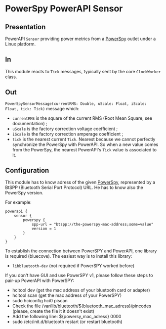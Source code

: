 # PowerSpy PowerAPI Sensor

## Presentation

PowerAPI `Sensor` providing power metrics from a [PowerSpy](http://www.alciom.com/fr/produits/powerspy2.html "PowerSpy") outlet under a Linux platform. 

## In

This module reacts to `Tick` messages, typically sent by the core `ClockWorker` class.

## Out

`PowerSpySensorMessage(currentRMS: Double, uScale: Float, iScale: Float, tick: Tick)` message which:
* `currentRMS` is the square of the current RMS (Root Mean Square, see documentation) ;
* `uScale` is the factory correction voltage coefficient ;
* `iScale` is the factory correction amperage coefficient ;
* `tick` is the nearest current `Tick`. Nearest because we cannot perfectly synchronize the PowerSpy with PowerAPI. So when a new value comes from the PowerSpy, the nearest PowerAPI's `Tick` value is associated to it.

## Configuration

This module has to know adress of the given [PowerSpy](http://www.alciom.com/fr/produits/powerspy2.html "PowerSpy"), represented by a BtSPP (Bluetooth Serial Port Protocol) URL.
He has to know also the PowerSpy version.

For example:
```
powerapi {
	sensor {
		powerspy {
			spp-url = "btspp://the-powerspy-mac-address;some=value"
			version = 1
		}
	}
}
```

To establish the connection between PowerSPY and PowerAPI, one library is required (bluecove). The easiest way is to install this library:
* `libbluetooth-dev` (not required if PowerSPY worked before)

If you don't have GUI and use PowerSPY v1, please follow these steps to pair-up PowerAPI with PowerSPY:
* hcitool dev (get the mac address of your bluetooth card or adapter)
* hcitool scan (get the mac address of your PowerSPY)
* sudo hciconfig hci0 piscan
* Check the file /var/lib/bluetooth/${bluetooth_mac_adress}/pincodes (please, create the file it it doesn't exist)
* Add the following line: ${powersy_mac_adress} 0000
* sudo /etc/init.d/bluetooth restart (or restart bluetooth)